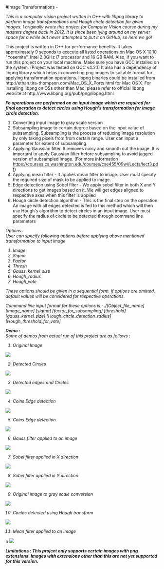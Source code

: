 #Image Transformations -

<i>
This is a computer vision project written in C++ with libpng library to perform image transformations and Hough circle detection for given images. I originally wrote this project for Computer Vision course during my masters degree back in 2012. It is since been lying around on my server space for a while but never attempted to put it on GitHub, so here we go! </i>

<p>
This project is written in C++ for performance benefits. It takes approximately 9 seconds to execute all listed operations on Mac OS X 10.10 "Yosemite", Intel 2.3GHz i7 processor and 16 GB RAM. Also, if you want to run this project on your local machine. Make sure you have GCC installed on the system. (Project was tested on GCC v4.2.1)
It also has a dependency of libpng library which helps in converting png images to suitable format for applying transformation operations. libpng binaries could be installed from http://ethan.tira-thompson.com/Mac_OS_X_Ports.html for Mac OS X. For installing libpng on OSs other than Mac, please refer to official libpng website at http://www.libpng.org/pub/png/libpng.html
</p>

<b><i>
Fo operations are performed on an input image which are required for final operation to detect circles using Hough's transformation for image circle detection. </i></b>

1. Converting input image to gray scale version
2. Subsampling image to certain degree based on the input value of subsampling. Subsampling is the process of reducing image resolution by only taking pixels from from certain range. User can input a parameter for extent of subsampling.
3. Applying Gaussian filter. It removes noisy and smooth out the image. It is important to apply Gaussian filter before subsampling to avoid jagged version of subsampled image. (For more information https://courses.cs.washington.edu/courses/cse455/09wi/Lects/lect3.pdf)
4. Applying mean filter - It applies mean filter to image. User must specify the required size of mask to be applied to image.
5. Edge detection using Sobel filter - We apply sobel filter in both X and Y directions to get images based on it. We will get edges aligned to respective axes when this filter is applied
6. Hough circle detection algorithm - This is the final step on the operation. An image with all edges detected is fed to this method which will then use Hough's algorithm to detect circles in an input image. User must specify the radius of circle to be detected through command line parameters

<i>
Options : 
<br/>
User can specify following options before applying above mentioned transformation to input image
<i>

1. Image <image to process>
2. Sigma <sigma value of the gaussian kernel>
3. Factor <factor for subsampling>
5. Thresh <threshold for edge detection>
6. Gauss_kernel_size <size of the gauss kernel>
7. Hough_radius <radius of the circle to be detected>
8. Hough_vote <vote threshold of the pixels in hough space>

<i>
These options should be given in a sequential form. If options are omitted, default values will be considered for respective operations.
</i>
<p>
Command line input format for these options is : 
./[Object_file_name] [image_name] [sigma] [factor_for_subsampling] [threshold] [gauss_kernel_size] [Hough_circle_detection_radius] [Hough_threshold_for_vote]
</p>

<p>
<b>Demo :  </b>
<br/>
Some of demos from actual run of this project are as follows : 
</p>

1. Original Image
  <p>
  <img src="Screenshots/original.png">  
  </p>

2. Detected Circles
  <p>
  <img src="Screenshots/detected_circle.png">  
  </p>

3. Detected edges and Circles
  <p>
  <img src="Screenshots/edges_circles.png">  
  </p>

4. Coins Edge detection
  <p>
  <img src="Screenshots/edges_coines.png">  
  </p>

5. Coins Edge detection
  <p>
  <img src="Screenshots/edges_image.png">  
  </p>

6. Gauss filter applied to an image
  <p>
  <img src="Screenshots/gaussed_image.png">  
  </p>

7. Sobel filter applied in X direction
  <p>
  <img src="Screenshots/gradient_x_image.png">  
  </p>

8. Sobel filter applied in Y direction
  <p>
  <img src="Screenshots/gradient_y_image.png">  
  </p>

9. Original image to gray scale conversion
  <p>
  <img src="Screenshots/gray_scale_image.png">  
  </p>

10. Circles detected using Hough transform
  <p>
  <img src="Screenshots/hough_circle_collection.png">  
  </p>

11. Mean filter applied to an image
  <p>o
  <img src="Screenshots/mean_image.png">  
  </p>


<b><i>Limitations : This project only supports certain images with png extensions. Images with extensions other than this are not yet supported for this version. </i></b>

